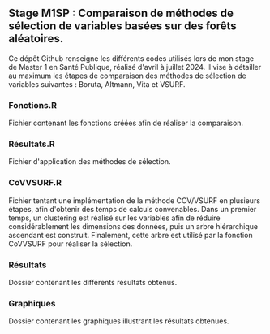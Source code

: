
## Stage M1SP : Comparaison de méthodes de sélection de variables basées sur des forêts aléatoires.

Ce dépôt Github renseigne les différents codes utilisés lors de mon stage de Master 1 en Santé Publique, réalisé d'avril à juillet 2024. Il vise à détailler au maximum les étapes de comparaison des méthodes de sélection de variables suivantes : Boruta, Altmann, Vita et VSURF. 


### Fonctions.R

Fichier contenant les fonctions créées afin de réaliser la comparaison. 


### Résultats.R

Fichier d'application des méthodes de sélection. 


### CoVVSURF.R

Fichier tentant une implémentation de la méthode COV/VSURF en plusieurs étapes, afin d'obtenir des temps de calculs convenables. Dans un premier temps, un clustering est réalisé sur les variables afin de réduire considérablement les dimensions des données, puis un arbre hiérarchique ascendant est construit. Finalement, cette arbre est utilisé par la fonction CoVVSURF pour réaliser la sélection. 


### Résultats 

Dossier contenant les différents résultats obtenus.


### Graphiques

Dossier contenant les graphiques illustrant les résultats obtenues.


